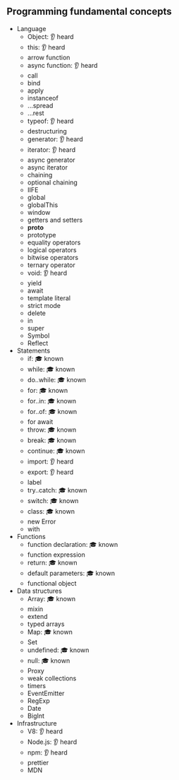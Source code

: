 ## Programming fundamental concepts

- Language
  - Object: 👂 heard
  - this: 👂 heard
  - arrow function
  - async function: 👂 heard
  - call
  - bind
  - apply
  - instanceof
  - ...spread
  - ...rest
  - typeof: 👂 heard
  - destructuring
  - generator: 👂 heard
  - iterator: 👂 heard
  - async generator
  - async iterator
  - chaining
  - optional chaining
  - IIFE
  - global
  - globalThis
  - window
  - getters and setters
  - __proto__
  - prototype
  - equality operators
  - logical operators
  - bitwise operators
  - ternary operator
  - void: 👂 heard
  - yield
  - await
  - template literal
  - strict mode
  - delete
  - in
  - super
  - Symbol
  - Reflect
- Statements
  - if: 🎓 known
  - while: 🎓 known
  - do..while: 🎓 known
  - for: 🎓 known
  - for..in: 🎓 known
  - for..of: 🎓 known
  - for await
  - throw: 🎓 known
  - break: 🎓 known
  - continue: 🎓 known
  - import: 👂 heard
  - export: 👂 heard
  - label
  - try..catch: 🎓 known
  - switch: 🎓 known
  - class: 🎓 known
  - new Error
  - with
- Functions
  - function declaration: 🎓 known
  - function expression
  - return: 🎓 known
  - default parameters: 🎓 known
  - functional object
- Data structures
  - Array: 🎓 known
  - mixin
  - extend
  - typed arrays
  - Map: 🎓 known
  - Set
  - undefined: 🎓 known
  - null: 🎓 known
  - Proxy
  - weak collections
  - timers
  - EventEmitter
  - RegExp
  - Date
  - BigInt
- Infrastructure
  - V8: 👂 heard
  - Node.js: 👂 heard
  - npm: 👂 heard
  - prettier
  - MDN
